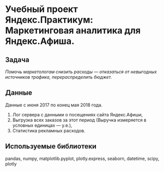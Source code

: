 # Учебный проект Яндекс.Практикум: Маркетинговая аналитика для Яндекс.Афиша.  

## Задача

*Помочь маркетологам снизить расходы — отказаться от невыгодных источников трафика, перераспределить бюджет.*

## Данные
Данные с июня 2017 по конец мая 2018 года.

1. Лог сервера с данными о посещениях сайта Яндекс.Афиши,
1. Выгрузка всех заказов за этот период (Выручка измеряется в условных единицах — у.е.),
1. Статистика рекламных расходов.

## Используемые библиотеки
pandas, numpy, matplotlib.pyplot, plotly.express, seaborn, datetime, scipy, plotly
